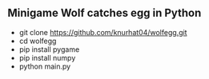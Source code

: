 <h2>Minigame Wolf catches egg in Python</h2>

* git clone https://github.com/knurhat04/wolfegg.git
* cd wolfegg
* pip install pygame
* pip install numpy
* python main.py
